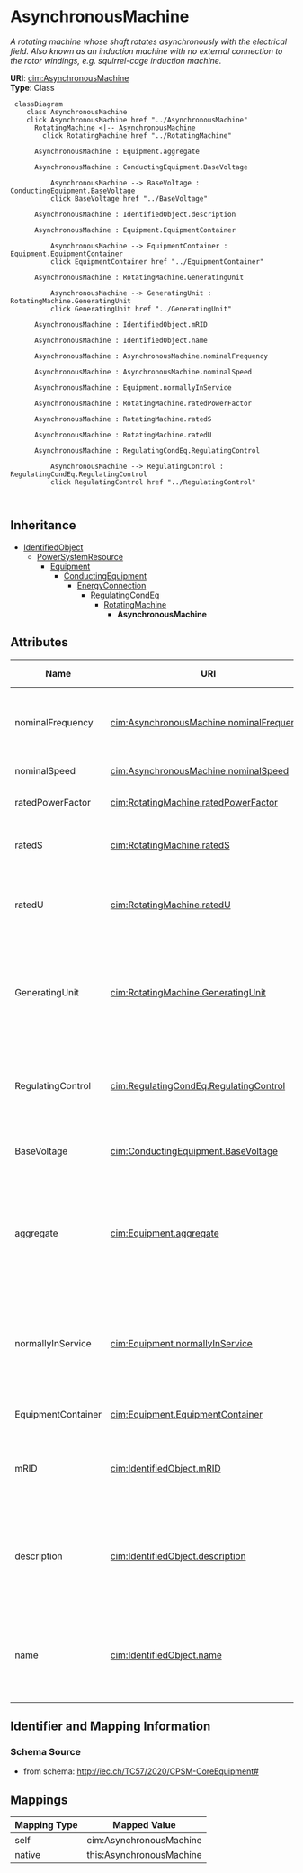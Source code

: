 # AsynchronousMachine


_A rotating machine whose shaft rotates asynchronously with the electrical field.  Also known as an induction machine with no external connection to the rotor windings, e.g. squirrel-cage induction machine._





**URI**: [cim:AsynchronousMachine](http://iec.ch/TC57/CIM100#AsynchronousMachine)<br />
**Type**: Class




```mermaid
 classDiagram
    class AsynchronousMachine
    click AsynchronousMachine href "../AsynchronousMachine"
      RotatingMachine <|-- AsynchronousMachine
        click RotatingMachine href "../RotatingMachine"
      
      AsynchronousMachine : Equipment.aggregate
        
      AsynchronousMachine : ConductingEquipment.BaseVoltage
        
          AsynchronousMachine --> BaseVoltage : ConductingEquipment.BaseVoltage
          click BaseVoltage href "../BaseVoltage"
        
      AsynchronousMachine : IdentifiedObject.description
        
      AsynchronousMachine : Equipment.EquipmentContainer
        
          AsynchronousMachine --> EquipmentContainer : Equipment.EquipmentContainer
          click EquipmentContainer href "../EquipmentContainer"
        
      AsynchronousMachine : RotatingMachine.GeneratingUnit
        
          AsynchronousMachine --> GeneratingUnit : RotatingMachine.GeneratingUnit
          click GeneratingUnit href "../GeneratingUnit"
        
      AsynchronousMachine : IdentifiedObject.mRID
        
      AsynchronousMachine : IdentifiedObject.name
        
      AsynchronousMachine : AsynchronousMachine.nominalFrequency
        
      AsynchronousMachine : AsynchronousMachine.nominalSpeed
        
      AsynchronousMachine : Equipment.normallyInService
        
      AsynchronousMachine : RotatingMachine.ratedPowerFactor
        
      AsynchronousMachine : RotatingMachine.ratedS
        
      AsynchronousMachine : RotatingMachine.ratedU
        
      AsynchronousMachine : RegulatingCondEq.RegulatingControl
        
          AsynchronousMachine --> RegulatingControl : RegulatingCondEq.RegulatingControl
          click RegulatingControl href "../RegulatingControl"
        
      
```





## Inheritance
* [IdentifiedObject](IdentifiedObject.md)
    * [PowerSystemResource](PowerSystemResource.md)
        * [Equipment](Equipment.md)
            * [ConductingEquipment](ConductingEquipment.md)
                * [EnergyConnection](EnergyConnection.md)
                    * [RegulatingCondEq](RegulatingCondEq.md)
                        * [RotatingMachine](RotatingMachine.md)
                            * **AsynchronousMachine**



## Attributes


| Name | URI | Cardinality and Range | Description | Inheritance |
| ---  | --- | --- | --- | --- |
| nominalFrequency | [cim:AsynchronousMachine.nominalFrequency](http://iec.ch/TC57/CIM100#AsynchronousMachine.nominalFrequency) | 0..1 <br />  [Frequency](Frequency.md)  | Nameplate data indicates if the machine is 50 Hz or 60 Hz | direct |
| nominalSpeed | [cim:AsynchronousMachine.nominalSpeed](http://iec.ch/TC57/CIM100#AsynchronousMachine.nominalSpeed) | 0..1 <br />  [RotationSpeed](RotationSpeed.md)  | Nameplate data | direct |
| ratedPowerFactor | [cim:RotatingMachine.ratedPowerFactor](http://iec.ch/TC57/CIM100#RotatingMachine.ratedPowerFactor) | 0..1 <br />  float  | Power factor (nameplate data) | [RotatingMachine](RotatingMachine.md) |
| ratedS | [cim:RotatingMachine.ratedS](http://iec.ch/TC57/CIM100#RotatingMachine.ratedS) | 0..1 <br />  [ApparentPower](ApparentPower.md)  | Nameplate apparent power rating for the unit | [RotatingMachine](RotatingMachine.md) |
| ratedU | [cim:RotatingMachine.ratedU](http://iec.ch/TC57/CIM100#RotatingMachine.ratedU) | 0..1 <br />  [Voltage](Voltage.md)  | Rated voltage (nameplate data, Ur in IEC 60909-0) | [RotatingMachine](RotatingMachine.md) |
| GeneratingUnit | [cim:RotatingMachine.GeneratingUnit](http://iec.ch/TC57/CIM100#RotatingMachine.GeneratingUnit) | 0..1 <br />  [GeneratingUnit](GeneratingUnit.md)  | A synchronous machine may operate as a generator and as such becomes a member... | [RotatingMachine](RotatingMachine.md) |
| RegulatingControl | [cim:RegulatingCondEq.RegulatingControl](http://iec.ch/TC57/CIM100#RegulatingCondEq.RegulatingControl) | 0..1 <br />  [RegulatingControl](RegulatingControl.md)  | The regulating control scheme in which this equipment participates | [RegulatingCondEq](RegulatingCondEq.md) |
| BaseVoltage | [cim:ConductingEquipment.BaseVoltage](http://iec.ch/TC57/CIM100#ConductingEquipment.BaseVoltage) | 0..1 <br />  [BaseVoltage](BaseVoltage.md)  | Base voltage of this conducting equipment | [ConductingEquipment](ConductingEquipment.md) |
| aggregate | [cim:Equipment.aggregate](http://iec.ch/TC57/CIM100#Equipment.aggregate) | 0..1 <br />  boolean  | The aggregate flag provides an alternative way of representing an aggregated ... | [Equipment](Equipment.md) |
| normallyInService | [cim:Equipment.normallyInService](http://iec.ch/TC57/CIM100#Equipment.normallyInService) | 0..1 <br />  boolean  | Specifies the availability of the equipment under normal operating conditions | [Equipment](Equipment.md) |
| EquipmentContainer | [cim:Equipment.EquipmentContainer](http://iec.ch/TC57/CIM100#Equipment.EquipmentContainer) | 0..1 <br />  [EquipmentContainer](EquipmentContainer.md)  | Container of this equipment | [Equipment](Equipment.md) |
| mRID | [cim:IdentifiedObject.mRID](http://iec.ch/TC57/CIM100#IdentifiedObject.mRID) | 1 <br />  string  | Master resource identifier issued by a model authority | [IdentifiedObject](IdentifiedObject.md) |
| description | [cim:IdentifiedObject.description](http://iec.ch/TC57/CIM100#IdentifiedObject.description) | 0..1 <br />  string  | The description is a free human readable text describing or naming the object | [IdentifiedObject](IdentifiedObject.md) |
| name | [cim:IdentifiedObject.name](http://iec.ch/TC57/CIM100#IdentifiedObject.name) | 1 <br />  string  | The name is any free human readable and possibly non unique text naming the o... | [IdentifiedObject](IdentifiedObject.md) |









## Identifier and Mapping Information







### Schema Source


* from schema: http://iec.ch/TC57/2020/CPSM-CoreEquipment#





## Mappings

| Mapping Type | Mapped Value |
| ---  | ---  |
| self | cim:AsynchronousMachine |
| native | this:AsynchronousMachine |




